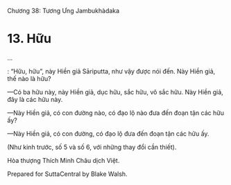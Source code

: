  

Chương 38: Tương Ưng Jambukhàdaka

# 13\. Hữu

…

: “Hữu, hữu”, này Hiền giả Sāriputta, như vậy được nói đến. Này Hiền giả, thế nào là hữu?

—Có ba hữu này, này Hiền giả, dục hữu, sắc hữu, vô sắc hữu. Này Hiền giả, đây là các hữu này.

—Này Hiền giả, có con đường nào, có đạo lộ nào đưa đến đoạn tận các hữu ấy?

—Này Hiền giả, có con đường, có đạo lộ đưa đến đoạn tận các hữu ấy.

(Như kinh trước, số 5 và số 6, với những thay đổi cần thiết).

Hòa thượng Thích Minh Châu dịch Việt.

Prepared for SuttaCentral by Blake Walsh.